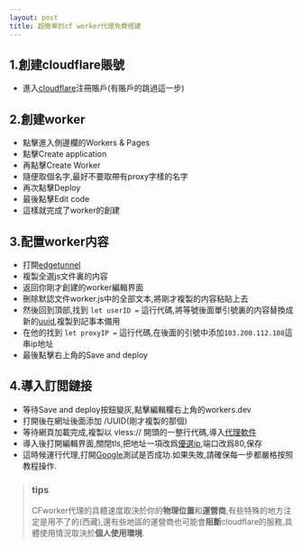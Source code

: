 ```yaml
---
layout: post
title: 超簡單的cf worker代理免費搭建
---
```


## 1.創建cloudflare賬號

- 進入[cloudflare](https://dash.cloudflare.com/sign-up)注冊賬戶(有賬戶的跳過這一步)

## 2.創建worker  

- 點擊進入側邊欄的Workers & Pages  
- 點擊Create application  
- 再點擊Create Worker  
- 隨便取個名字,最好不要取帶有proxy字樣的名字  
- 再次點擊Deploy  
- 最後點擊Edit code  
- 這樣就完成了worker的創建

## 3.配置worker内容

- 打開[edgetunnel](https://github.com/zizifn/edgetunnel/blob/main/src/worker-vless.js)  
- 複製全選js文件裏的内容  
- 返回你剛才創建的worker編輯界面  
- 刪除默認文件worker.js中的全部文本,將剛才複製的内容粘貼上去  
- 然後回到頂部,找到 `let userID =` 這行代碼,將等號後面單引號裏的内容替換成新的[uuid](https://1024tools.com/uuid),複製到記事本備用  
- 在他的找到 `let proxyIP =` 這行代碼,在後面的引號中添加`103.200.112.108`這串ip地址  
- 最後點擊右上角的Save and deploy


## 4.導入訂閲鏈接

- 等待Save and deploy按鈕變灰,點擊編輯欄右上角的workers.dev  
- 打開後在網址後面添加 /UUID(剛才複製的那個)  
- 等待網頁加載完成,複製以 vless:// 開頭的一整行代碼,導入[代理軟件](https://gholtsmxv.github.io/Application-proxy/)  
- 導入後打開編輯界面,關閉tls,把地址一項改爲[優選ip](https://stock.hostmonit.com/CloudFlareYes),端口改爲80,保存
- 這時候運行代理,打開[Google](https://www.google.com/)測試是否成功.如果失敗,請確保每一步都嚴格按照教程操作.

>### tips
>CFworker代理的具體速度取決於你的**物理位置**和**運營商**,有些特殊的地方注定是用不了的(西藏),還有些地區的運營商也可能會**阻斷**cloudflare的服務,具體使用情況取決於**個人使用環境**.
